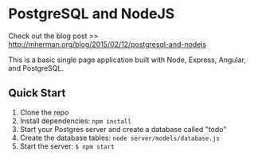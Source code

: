 # PostgreSQL and NodeJS

Check out the blog post >> http://mherman.org/blog/2015/02/12/postgresql-and-nodejs

This is a basic single page application built with Node, Express, Angular, and PostgreSQL.

## Quick Start

1. Clone the repo
1. Install dependencies: `npm install`
1. Start your Postgres server and create a database called "todo"
1. Create the database tables: `node server/models/database.js`
1. Start the server: `$ npm start`